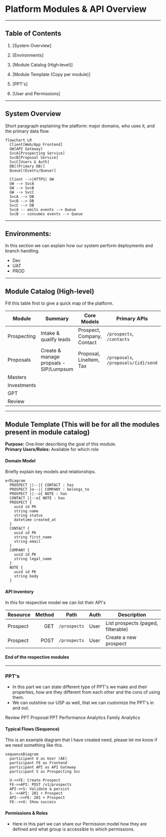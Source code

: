 
# Platform Modules & API Overview

---

## Table of Contents

1. [System Overview]
    
2. [Environments] 
    
3. [Module Catalog (High‑level)]
    
4. [Module Template (Copy per module)]
    
5. [PPT's]
   
6. [User and Permissions]
   
---
## System Overview

Short paragraph explaining the platform: major domains, who uses it, and the primary data flow.

```mermaid
flowchart LR
  Client[Web/App Frontend]
  GW[API Gateway]
  SvcA[Prospecting Service]
  SvcB[Proposal Service]
  SvcC[Users & Auth]
  DB[(Primary DB)]
  Queue[(Events/Queue)]

  Client -->|HTTPS| GW
  GW --> SvcA
  GW --> SvcB
  GW --> SvcC
  SvcA --> DB
  SvcB --> DB
  SvcC --> DB
  SvcA -- emits events --> Queue
  SvcB -- consumes events --> Queue
```

---
## Environments:

In this section we can explain how our system perform deployments and branch handling.

- Dev
- UAT
- PROD


---

## Module Catalog (High‑level)

Fill this table first to give a quick map of the platform.

| Module      | Summary                                 | Core Models                | Primary APIs                         | FE‑Only/Non‑API work? |
| ----------- | --------------------------------------- | -------------------------- | ------------------------------------ | --------------------- |
| Prospecting | Intake & qualify leads                  | Prospect, Company, Contact | `/prospects`, `/contacts`            | No                    |
| Proposals   | Create & manage  propsals - SIP/Lumpsum | Proposal, LineItem, Tax    | `/proposals`, `/proposals/{id}/send` | No                    |
| Masters     |                                         |                            |                                      | No                    |
| Investments |                                         |                            |                                      |                       |
| GPT         |                                         |                            |                                      |                       |
| Review      |                                         |                            |                                      |                       |

---

## Module Template (This will be for all the modules present in module catalog)

**Purpose:** One‑liner describing the goal of this module.  
**Primary Users/Roles:** Available for which role
#### Domain Model

Briefly explain key models and relationships.

```mermaid
erDiagram
  PROSPECT ||--|{ CONTACT : has
  PROSPECT }o--|| COMPANY : belongs_to
  PROSPECT ||--o{ NOTE : has
  CONTACT ||--o{ NOTE : has
  PROSPECT {
    uuid id PK
    string name
    string status
    datetime created_at
  }
  CONTACT {
    uuid id PK
    string first_name
    string email
  }
  COMPANY {
    uuid id PK
    string legal_name
  }
  NOTE {
    uuid id PK
    string body
  }
```

#### API Inventory
In this for respective model we can list their API's

| Resource | Method | Path         | Auth | Description                        |
| -------- | -----: | ------------ | ---- | ---------------------------------- |
| Prospect |    GET | `/prospects` | User | List prospects (paged, filterable) |
| Prospect |   POST | `/prospects` | User | Create a new prospect              |

#### End of the respective modules

---------


### PPT's

- In this part we can state different type of PPT's we make and their properties, how are they different from each other and the cons of using them.
- We can outshine our USP as well, that we can customize the PPT's in and out.

Review PPT
Proposal PPT
Performance
Analytics
Family Analytics

#### Typical Flows (Sequence)

This is an example diagram that I have created need, please let me know if we need something like this.
```mermaid
sequenceDiagram
  participant U as User (AE)
  participant FE as Frontend
  participant API as API Gateway
  participant S as Prospecting Svc

  U->>FE: Create Prospect
  FE->>API: POST /v1/prospects
  API->>S: Validate & persist
  S-->>API: 201 + Prospect
  API-->>FE: 201 + Prospect
  FE-->>U: Show success
```

#### Permissions & Roles
- Here in this part we can share our Permission model how they are defined and what group is accessible to which permissions.
